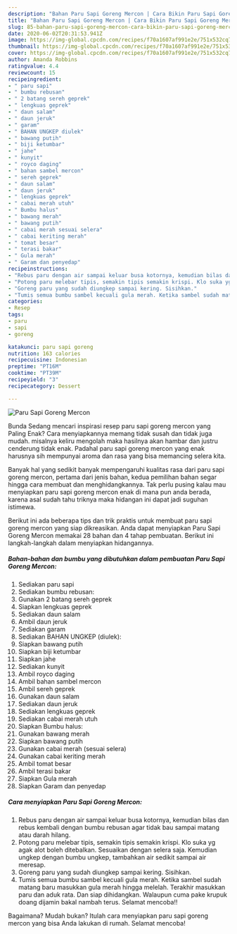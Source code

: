 ```yaml
---
description: "Bahan Paru Sapi Goreng Mercon | Cara Bikin Paru Sapi Goreng Mercon Yang Lezat"
title: "Bahan Paru Sapi Goreng Mercon | Cara Bikin Paru Sapi Goreng Mercon Yang Lezat"
slug: 85-bahan-paru-sapi-goreng-mercon-cara-bikin-paru-sapi-goreng-mercon-yang-lezat
date: 2020-06-02T20:31:53.941Z
image: https://img-global.cpcdn.com/recipes/f70a1607af991e2e/751x532cq70/paru-sapi-goreng-mercon-foto-resep-utama.jpg
thumbnail: https://img-global.cpcdn.com/recipes/f70a1607af991e2e/751x532cq70/paru-sapi-goreng-mercon-foto-resep-utama.jpg
cover: https://img-global.cpcdn.com/recipes/f70a1607af991e2e/751x532cq70/paru-sapi-goreng-mercon-foto-resep-utama.jpg
author: Amanda Robbins
ratingvalue: 4.4
reviewcount: 15
recipeingredient:
- " paru sapi"
- " bumbu rebusan"
- " 2 batang sereh geprek"
- " lengkuas geprek"
- " daun salam"
- " daun jeruk"
- " garam"
- " BAHAN UNGKEP diulek"
- " bawang putih"
- " biji ketumbar"
- " jahe"
- " kunyit"
- " royco daging"
- " bahan sambel mercon"
- " sereh geprek"
- " daun salam"
- " daun jeruk"
- " lengkuas geprek"
- " cabai merah utuh"
- " Bumbu halus"
- " bawang merah"
- " bawang putih"
- " cabai merah sesuai selera"
- " cabai keriting merah"
- " tomat besar"
- " terasi bakar"
- " Gula merah"
- " Garam dan penyedap"
recipeinstructions:
- "Rebus paru dengan air sampai keluar busa kotornya, kemudian bilas dan rebus kembali dengan bumbu rebusan agar tidak bau sampai matang atau darah hilang."
- "Potong paru melebar tipis, semakin tipis semakin krispi. Klo suka yg agak alot boleh ditebalkan. Sesuaikan dengan selera saja. Kemudian ungkep dengan bumbu ungkep, tambahkan air sedikit sampai air meresap."
- "Goreng paru yang sudah diungkep sampai kering. Sisihkan."
- "Tumis semua bumbu sambel kecuali gula merah. Ketika sambel sudah matang baru masukkan gula merah hingga melelah. Terakhir masukkan paru dan aduk rata. Dan siap dihidangkan. Walaupun cuma pake krupuk doang dijamin bakal nambah terus. Selamat mencoba!!"
categories:
- Resep
tags:
- paru
- sapi
- goreng

katakunci: paru sapi goreng 
nutrition: 163 calories
recipecuisine: Indonesian
preptime: "PT16M"
cooktime: "PT39M"
recipeyield: "3"
recipecategory: Dessert

---
```



![Paru Sapi Goreng Mercon](https://img-global.cpcdn.com/recipes/f70a1607af991e2e/751x532cq70/paru-sapi-goreng-mercon-foto-resep-utama.jpg)

Bunda Sedang mencari inspirasi resep paru sapi goreng mercon yang Paling Enak? Cara menyiapkannya memang tidak susah dan tidak juga mudah. misalnya keliru mengolah maka hasilnya akan hambar dan justru cenderung tidak enak. Padahal paru sapi goreng mercon yang enak harusnya sih mempunyai aroma dan rasa yang bisa memancing selera kita.



Banyak hal yang sedikit banyak mempengaruhi kualitas rasa dari paru sapi goreng mercon, pertama dari jenis bahan, kedua pemilihan bahan segar hingga cara membuat dan menghidangkannya. Tak perlu pusing kalau mau menyiapkan paru sapi goreng mercon enak di mana pun anda berada, karena asal sudah tahu triknya maka hidangan ini dapat jadi suguhan istimewa.


Berikut ini ada beberapa tips dan trik praktis untuk membuat paru sapi goreng mercon yang siap dikreasikan. Anda dapat menyiapkan Paru Sapi Goreng Mercon memakai 28 bahan dan 4 tahap pembuatan. Berikut ini langkah-langkah dalam menyiapkan hidangannya.

<!--inarticleads1-->

##### Bahan-bahan dan bumbu yang dibutuhkan dalam pembuatan Paru Sapi Goreng Mercon:

1. Sediakan  paru sapi
1. Sediakan  bumbu rebusan:
1. Gunakan  2 batang sereh geprek
1. Siapkan  lengkuas geprek
1. Sediakan  daun salam
1. Ambil  daun jeruk
1. Sediakan  garam
1. Sediakan  BAHAN UNGKEP (diulek):
1. Siapkan  bawang putih
1. Siapkan  biji ketumbar
1. Siapkan  jahe
1. Sediakan  kunyit
1. Ambil  royco daging
1. Ambil  bahan sambel mercon
1. Ambil  sereh geprek
1. Gunakan  daun salam
1. Sediakan  daun jeruk
1. Sediakan  lengkuas geprek
1. Sediakan  cabai merah utuh
1. Siapkan  Bumbu halus:
1. Gunakan  bawang merah
1. Siapkan  bawang putih
1. Gunakan  cabai merah (sesuai selera)
1. Gunakan  cabai keriting merah
1. Ambil  tomat besar
1. Ambil  terasi bakar
1. Siapkan  Gula merah
1. Siapkan  Garam dan penyedap




<!--inarticleads2-->

##### Cara menyiapkan Paru Sapi Goreng Mercon:

1. Rebus paru dengan air sampai keluar busa kotornya, kemudian bilas dan rebus kembali dengan bumbu rebusan agar tidak bau sampai matang atau darah hilang.
1. Potong paru melebar tipis, semakin tipis semakin krispi. Klo suka yg agak alot boleh ditebalkan. Sesuaikan dengan selera saja. Kemudian ungkep dengan bumbu ungkep, tambahkan air sedikit sampai air meresap.
1. Goreng paru yang sudah diungkep sampai kering. Sisihkan.
1. Tumis semua bumbu sambel kecuali gula merah. Ketika sambel sudah matang baru masukkan gula merah hingga melelah. Terakhir masukkan paru dan aduk rata. Dan siap dihidangkan. Walaupun cuma pake krupuk doang dijamin bakal nambah terus. Selamat mencoba!!




Bagaimana? Mudah bukan? Itulah cara menyiapkan paru sapi goreng mercon yang bisa Anda lakukan di rumah. Selamat mencoba!
